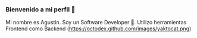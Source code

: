 ### Bienvenido a mi perfil 🤙

Mi nombre es Agustin. Soy un Software Developer 🚀. Utilizo herramientas Frontend como Backend
(https://octodex.github.com/images/yaktocat.png)
